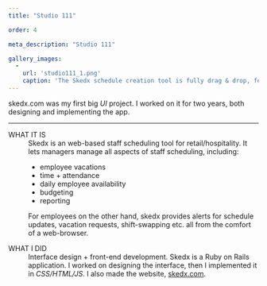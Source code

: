 ```yaml
---
title: "Studio 111"

order: 4

meta_description: "Studio 111"

gallery_images:
  -
    url: 'studio111_1.png' 
    caption: 'The Skedx schedule creation tool is fully drag & drop, features weekly and daily views, and dynamically calculates labour costs, breaks and overtime.'
---
```


<aside>
skedx.com was my first big <dfn title="User Interface">UI</dfn> project. I worked on it for two years, both designing and implementing the app. 
</aside>
<hr/>

<dl>
	<dt>WHAT IT IS</dt>
	<dd>	
 		Skedx is an web-based staff scheduling tool for retail/hospitality. It lets managers manage all aspects of staff scheduling, including: 
		<ul>		
			<li>employee vacations </li>
			<li>time + attendance</li>
			<li>daily employee availability</li>
			<li>budgeting</li> 
			<li>reporting </li>
		</ul>
		For employees on the other hand, skedx provides alerts for schedule updates, vacation requests, shift-swapping etc. all from the comfort of a web-browser.   
	</dd>
</dl>

<dl>
	<dt>WHAT I DID</dt>
	<dd>
		Interface design + front-end development. Skedx is a Ruby on Rails application. I worked on designing the interface, then I implemented it in <dfn title="This is the stuff the internet is made of.">CSS/HTML/JS</dfn>. I also made the website, <a href="http://skedx.com">skedx.com</a>. 
	</dd>
</dl>



